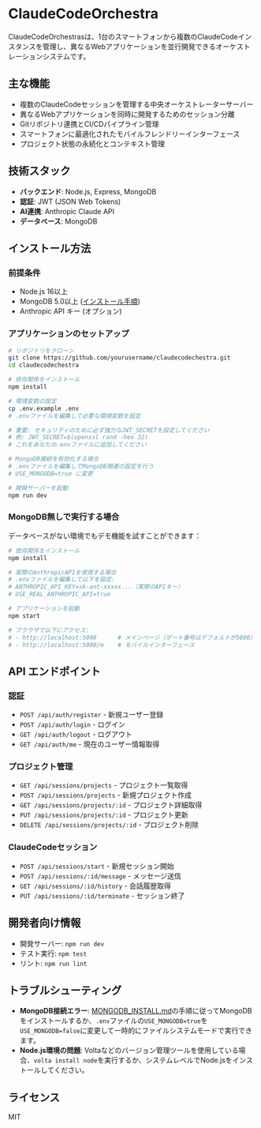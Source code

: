 # ClaudeCodeOrchestra

ClaudeCodeOrchestrasは、1台のスマートフォンから複数のClaudeCodeインスタンスを管理し、異なるWebアプリケーションを並行開発できるオーケストレーションシステムです。

## 主な機能

- 複数のClaudeCodeセッションを管理する中央オーケストレーターサーバー
- 異なるWebアプリケーションを同時に開発するためのセッション分離
- Gitリポジトリ連携とCI/CDパイプライン管理
- スマートフォンに最適化されたモバイルフレンドリーインターフェース
- プロジェクト状態の永続化とコンテキスト管理

## 技術スタック

- **バックエンド**: Node.js, Express, MongoDB
- **認証**: JWT (JSON Web Tokens)
- **AI連携**: Anthropic Claude API
- **データベース**: MongoDB

## インストール方法

### 前提条件

- Node.js 16以上
- MongoDB 5.0以上 ([インストール手順](MONGODB_INSTALL.md))
- Anthropic API キー (オプション)

### アプリケーションのセットアップ

```bash
# リポジトリをクローン
git clone https://github.com/yourusername/claudecodechestra.git
cd claudecodechestra

# 依存関係をインストール
npm install

# 環境変数の設定
cp .env.example .env
# .envファイルを編集して必要な環境変数を設定

# 重要: セキュリティのために必ず強力なJWT_SECRETを設定してください
# 例: JWT_SECRET=$(openssl rand -hex 32)
# これをあなたの.envファイルに追加してください

# MongoDB接続を有効化する場合
# .envファイルを編集してMongoDB関連の設定を行う
# USE_MONGODB=true に変更

# 開発サーバーを起動
npm run dev
```

### MongoDB無しで実行する場合

データベースがない環境でもデモ機能を試すことができます：

```bash
# 依存関係をインストール
npm install

# 実際のAnthropicAPIを使用する場合
# .envファイルを編集して以下を設定:
# ANTHROPIC_API_KEY=sk-ant-xxxxx...（実際のAPIキー）
# USE_REAL_ANTHROPIC_API=true

# アプリケーションを起動
npm start

# ブラウザで以下にアクセス:
# - http://localhost:5000      # メインページ（ポート番号はデフォルトが5000）
# - http://localhost:5000/m    # モバイルインターフェース
```

## API エンドポイント

### 認証

- `POST /api/auth/register` - 新規ユーザー登録
- `POST /api/auth/login` - ログイン
- `GET /api/auth/logout` - ログアウト
- `GET /api/auth/me` - 現在のユーザー情報取得

### プロジェクト管理

- `GET /api/sessions/projects` - プロジェクト一覧取得
- `POST /api/sessions/projects` - 新規プロジェクト作成
- `GET /api/sessions/projects/:id` - プロジェクト詳細取得
- `PUT /api/sessions/projects/:id` - プロジェクト更新
- `DELETE /api/sessions/projects/:id` - プロジェクト削除

### ClaudeCodeセッション

- `POST /api/sessions/start` - 新規セッション開始
- `POST /api/sessions/:id/message` - メッセージ送信
- `GET /api/sessions/:id/history` - 会話履歴取得
- `PUT /api/sessions/:id/terminate` - セッション終了

## 開発者向け情報

- 開発サーバー: `npm run dev`
- テスト実行: `npm test`
- リント: `npm run lint`


## トラブルシューティング

- **MongoDB接続エラー**: [MONGODB_INSTALL.md](MONGODB_INSTALL.md)の手順に従ってMongoDBをインストールするか、`.env`ファイルの`USE_MONGODB=true`を`USE_MONGODB=false`に変更して一時的にファイルシステムモードで実行できます。
- **Node.js環境の問題**: Voltaなどのバージョン管理ツールを使用している場合、`volta install node`を実行するか、システムレベルでNode.jsをインストールしてください。

## ライセンス

MIT
